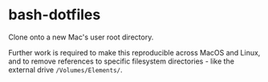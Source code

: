# bash-dotfiles

Clone onto a new Mac's user root directory.

Further work is required to make this reproducible across MacOS and Linux, and to remove references to specific filesystem directories - like the external drive `/Volumes/Elements/`.
